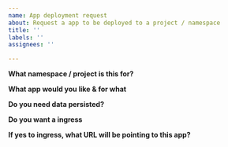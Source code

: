 ```yaml
---
name: App deployment request
about: Request a app to be deployed to a project / namespace
title: ''
labels: ''
assignees: ''

---
```


**What namespace / project is this for?**


**What app would you like & for what**


**Do you need data persisted?**


**Do you want a ingress**


**If yes to ingress, what URL will be pointing to this app?**
